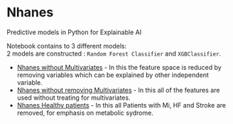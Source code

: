 # Nhanes
Predictive models in Python for Explainable AI


Notebook contains to 3 different models:<br />
2 models are constructed : `Random Forest Classifier` and `XGBClassifier`. 
* [Nhanes without Multivariates](Nhanes3.ipynb) - In this the feature space is reduced by removing variables which can be explained by other independent variable.
* [Nhanes without removing Multivariates](Nhanes3-All%20Features.ipynb) - In this all of the features are used without treating for multivariates.
* [Nhanes Healthy patients](Nhanes3-Healthy.iypnb) - In this all Patients with Mi, HF and Stroke are removed, for emphasis on metabolic sydrome. 
